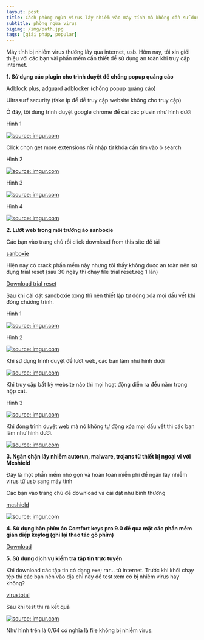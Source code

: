 ```yaml
---
layout: post
title: Cách phòng ngừa virus lây nhiễm vào máy tính mà không cần sử dụng trình diệt virus
subtitle: phòng ngừa virus
bigimg: /img/path.jpg
tags: [giải pháp, popular]
---
```


Máy tính bị nhiễm virus thường lây qua internet, usb. Hôm nay, tôi xin giới thiệu với các bạn vài phần mềm cần thiết để sử dụng an toàn khi truy cập internet.

**1.	Sử dụng các plugin cho trình duyệt để chống popup quảng cáo**

Adblock plus, adguard adblocker (chống popup quảng cáo)

Ultrasurf security (fake ip để dễ truy cập website không cho truy cập)

Ở đây, tôi dùng trình duyệt google chrome để cài các plusin như hình dưới

Hình 1

<a href="https://imgur.com/wPFKpFD"><img src="https://i.imgur.com/wPFKpFD.png" title="source: imgur.com" /></a>

Click chọn get more extensions rồi nhập từ khóa cần tìm vào ô search

Hình 2

<a href="https://imgur.com/AA96xix"><img src="https://i.imgur.com/AA96xix.png" title="source: imgur.com" /></a>

Hình 3

<a href="https://imgur.com/UHmrfWf"><img src="https://i.imgur.com/UHmrfWf.png" title="source: imgur.com" /></a>

Hình 4

<a href="https://imgur.com/SnRa6ba"><img src="https://i.imgur.com/SnRa6ba.png" title="source: imgur.com" /></a>

**2.	Lướt web trong môi trường ảo sanboxie**

Các bạn vào trang chủ rồi click download from this site để tải

[sanboxie]( https://www.sandboxie.com/DownloadSandboxie)

Hiện nay có crack phần mềm này nhưng tôi thấy không được an toàn nên sử dụng trial reset (sau 30 ngày thì chạy file trial reset.reg 1 lần)

[Download trial reset](https://app.box.com/s/1w7juq19yanhvudeml0a5k30w7va28wp)

Sau khi cài đặt sandboxie xong thì nên thiết lập tự động xóa mọi dấu vết khi đóng chương trình.

Hình 1

<a href="https://imgur.com/kmccyde"><img src="https://i.imgur.com/kmccyde.png" title="source: imgur.com" /></a>

Hình 2

<a href="https://imgur.com/wi1qEAl"><img src="https://i.imgur.com/wi1qEAl.png" title="source: imgur.com" /></a>

Khi sử dụng trình duyệt để lướt web, các bạn làm như hình dưới

<a href="https://imgur.com/TNg6RUW"><img src="https://i.imgur.com/TNg6RUW.png" title="source: imgur.com" /></a>

Khi truy cập bất kỳ website nào thì mọi hoạt động diễn ra đều nằm trong hộp cát.

Hình 3

<a href="https://imgur.com/YytL9TP"><img src="https://i.imgur.com/YytL9TP.png" title="source: imgur.com" /></a>

Khi đóng trình duyệt web mà nó không tự động xóa mọi dấu vết thì các bạn làm như hình dưới.

<a href="https://imgur.com/FUBkabV"><img src="https://i.imgur.com/FUBkabV.png" title="source: imgur.com" /></a>

**3.	Ngăn chặn lây nhiễm autorun, malware, trojans từ thiết bị ngoại vi với Mcshield**

Đây là một phần mềm nhỏ gọn và hoàn toàn miễn phí để ngăn lây nhiễm virus từ usb sang máy tính

Các bạn vào trang chủ để download và cài đặt như bình thường

[mcshield]( http://www.mcshield.net/download.html)

<a href="https://imgur.com/qH4O8EQ"><img src="https://i.imgur.com/qH4O8EQ.png" title="source: imgur.com" /></a>

**4.	Sử dụng bàn phím ảo Comfort keys pro 9.0 để qua mặt các phần mềm gián điệp keylog (ghi lại thao tác gõ phím)**

[Download](https://app.box.com/s/0l4siy1pywpnhzqerhi5ggslug7k14gz)

**5.	Sử dụng dịch vụ kiểm tra tập tin trực tuyến**

Khi download các tập tin có dạng exe; rar... từ internet. Trước khi khởi chạy tệp thì các bạn nên vào địa chỉ này để test xem có bị nhiễm virus hay không?

[virustotal](https://www.virustotal.com)

Sau khi test thì ra kết quả

<a href="https://imgur.com/kmLqnW3"><img src="https://i.imgur.com/kmLqnW3.png" title="source: imgur.com" /></a>

Như hình trên là 0/64 có nghĩa là file không bị nhiễm virus.

<div id="fb-root"></div>
<script>(function(d, s, id) {
  var js, fjs = d.getElementsByTagName(s)[0];
  if (d.getElementById(id)) return;
  js = d.createElement(s); js.id = id;
  js.src = 'https://connect.facebook.net/vi_VN/sdk.js#xfbml=1&version=v2.12';
  fjs.parentNode.insertBefore(js, fjs);
}(document, 'script', 'facebook-jssdk'));</script>

<div class="fb-comments" data-href="https://github.com/tha1982/tha1982.github.io/edit/master/_posts/2018-04-19-use-computer.md" data-numposts="5"></div>
